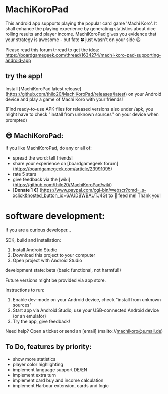 # MachiKoroPad
This android app supports playing the popular card game 'Machi Koro'. 
It shall enhance the playing experience by generating statistics about dice rolling results and player income.
MachiKoroPad gives you evidence that your strategy is awesome - but fate :four_leaf_clover: just wasn't on your side :laughing:

Please read this forum thread to get the idea: 
https://boardgamegeek.com/thread/1634274/machi-koro-pad-supporting-android-app

## try the app!
Install [MachiKoroPad latest release] (https://github.com/thilo20/MachiKoroPad/releases/latest) on your Android device and play a game of Machi Koro with your friends!

(Find ready-to-use APK files for released versions also under /apk, you might have to check "install from unknown sources" on your device when prompted)

## :smile: MachiKoroPad:
If you like MachiKoroPad, do any or all of:

- spread the word: tell friends! 
- share your experience on [boardgamegeek forum] (https://boardgamegeek.com/article/23991095)
- rate 5 stars
- give feedback via the [wiki] (https://github.com/thilo20/MachiKoroPad/wiki)
- [**Donate 1 €**] (https://www.paypal.com/cgi-bin/webscr?cmd=_s-xclick&hosted_button_id=6AUDBWBAUTJ4G) to :icecream: feed me! Thank you!


# software development:
If you are a curious developer...
 
SDK, build and installation:

1.	Install Android Studio
2.	Download this project to your computer
3.	Open project with Android Studio

development state: beta (basic functional, not harmful!)

Future versions might be provided via app store.

Instructions to run:

1.	Enable dev-mode on your Android device, check "install from unknown sources"
2.  Start app via Android Studio, use your USB-connected Android device (or an emulator)
3.	Try the app, give feedback!

Need help? Open a ticket or send an [email] (mailto://machikoro@e.mail.de)

## To Do, features by priority:
- show more statistics
- player color highlighting
- implement language support DE/EN
- implement extra turn
- implement card buy and income calculation
- implement Harbour extension, cards and logic

